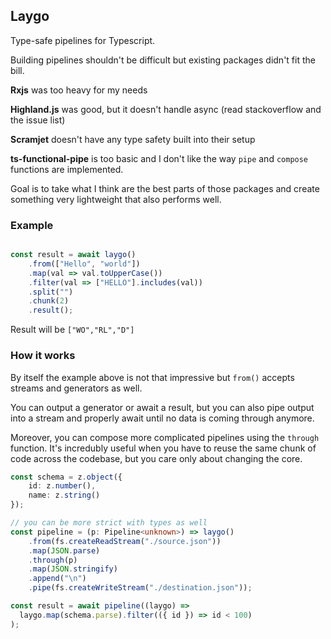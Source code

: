 ## Laygo

Type-safe pipelines for Typescript.

Building pipelines shouldn't be difficult but existing packages didn't fit the bill.

**Rxjs** was too heavy for my needs

**Highland.js** was good, but it doesn't handle async (read stackoverflow and the issue list)

**Scramjet** doesn't have any type safety built into their setup

**ts-functional-pipe** is too basic and I don't like the way `pipe` and `compose` functions are implemented.

Goal is to take what I think are the best parts of those packages and create something very lightweight that also performs well.

### Example

```ts

const result = await laygo()
    .from(["Hello", "world"])
    .map(val => val.toUpperCase())
    .filter(val => ["HELLO"].includes(val))
    .split("")
    .chunk(2)
    .result();
```

Result will be `["WO","RL","D"]`

### How it works

By itself the example above is not that impressive but `from()` accepts streams and generators as well.

You can output a generator or await a result, but you can also pipe output into a stream and properly await until no data is coming through anymore.

Moreover, you can compose more complicated pipelines using the `through` function. It's incredubly useful when you have to reuse the same chunk of code across the codebase, but you care only about changing the core.

```ts
const schema = z.object({
    id: z.number(),
    name: z.string()
});

// you can be more strict with types as well
const pipeline = (p: Pipeline<unknown>) => laygo()
    .from(fs.createReadStream("./source.json"))
    .map(JSON.parse)
    .through(p)
    .map(JSON.stringify)
    .append("\n")
    .pipe(fs.createWriteStream("./destination.json"));

const result = await pipeline((laygo) =>
  laygo.map(schema.parse).filter(({ id }) => id < 100)
);
```

